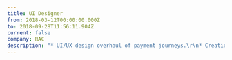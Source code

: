 ```yaml
---
title: UI Designer
from: 2018-03-12T00:00:00.000Z
to: 2018-09-28T11:56:11.904Z
current: false
company: RAC
description: "* UI/UX design overhaul of payment journeys.\r\n* Creation of pattern library UI kit.\n* Interaction design to enhance user experience.\n* Design and development of animated display adverts.\r\n* Conducted user testing of journeys and competitors."
---
```


